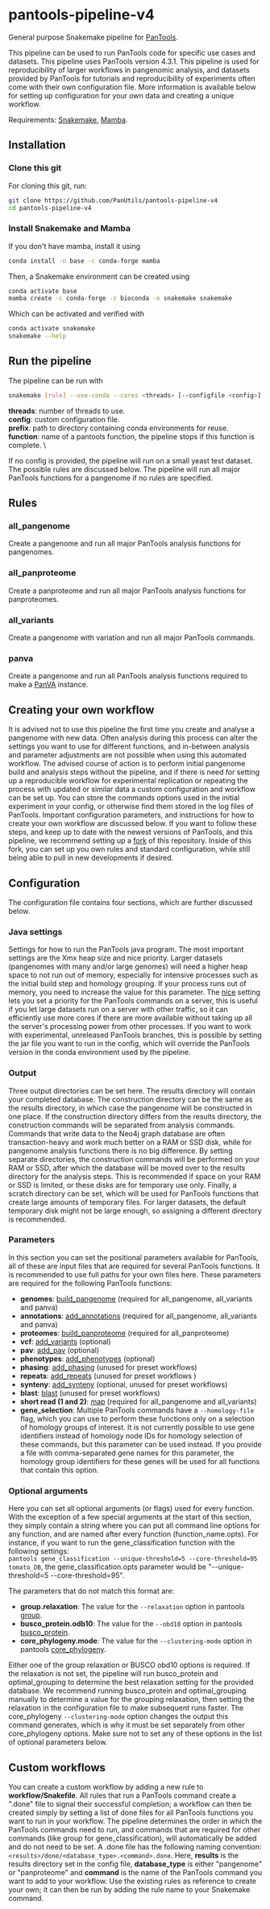 # pantools-pipeline-v4
General purpose Snakemake pipeline for [PanTools](https://git.wur.nl/bioinformatics/pantools).

This pipeline can be used to run PanTools code for specific use cases and datasets.
This pipeline uses PanTools version 4.3.1. This pipeline is used for reproducibility of 
larger workflows in pangenomic analysis, and datasets provided by PanTools for tutorials and
reproducibility of experiments often come with their own configuration file.
More information is available below for setting up configuration for your own data and creating
a unique workflow.

Requirements: [Snakemake](https://snakemake.readthedocs.io/en/stable/), 
[Mamba](https://mamba.readthedocs.io/en/latest/).

## Installation
### Clone this git
For cloning this git, run:
```bash
git clone https://github.com/PanUtils/pantools-pipeline-v4
cd pantools-pipeline-v4
````

### Install Snakemake and Mamba
If you don't have mamba, install it using
```bash
conda install -n base -c conda-forge mamba
```

Then, a Snakemake environment can be created using
```bash
conda activate base
mamba create -c conda-forge -c bioconda -n snakemake snakemake
```

Which can be activated and verified with
```bash
conda activate snakemake
snakemake --help
```

## Run the pipeline
The pipeline can be run with

```bash
snakemake [rule] --use-conda --cores <threads> [--configfile <config>] [--conda-prefix <prefix>] [--until <function>]
```

**threads**: number of threads to use. \
**config**: custom configuration file. \
**prefix**: path to directory containing conda environments for reuse. \
**function**: name of a pantools function, the pipeline stops if this function is complete. \

If no config is provided, the pipeline will run on a small yeast test dataset.
The possible rules are discussed below. The pipeline will run all major PanTools functions 
for a pangenome if no rules are specified.

## Rules
### all_pangenome
Create a pangenome and run all major PanTools analysis functions for pangenomes.

### all_panproteome
Create a panproteome and run all major PanTools analysis functions for panproteomes.

### all_variants
Create a pangenome with variation and run all major PanTools commands.

### panva
Create a pangenome and run all PanTools analysis functions required to make a 
[PanVA](https://github.com/PanBrowse/PanVA) instance.

## Creating your own workflow
It is advised not to use this pipeline the first time you create and analyse a pangenome with new data.
Often analysis during this process can alter the settings you want to use for different functions, and in-between 
analysis and parameter adjustments are not possible when using this automated workflow. The advised course of action
is to perform initial pangenome build and analysis steps without the pipeline, and if there is need for setting up a 
reproducible workflow for experimental replication or repeating the process with updated or similar data a custom 
configuration and workflow can be set up. You can store the commands options used in the initial experiment in your 
config, or otherwise find them stored in the log files of PanTools.
Important configuration parameters, and instructions for how to create your own workflow are discussed below. If you 
want to follow these steps, and keep up to date with the newest versions of PanTools, and this pipeline, we recommend 
setting up a [fork](
https://docs.github.com/en/pull-requests/collaborating-with-pull-requests/working-with-forks/fork-a-repo) of this 
repository. Inside of this fork, you can set up you own rules and standard configuration, while still being able to
pull in new developments if desired.

## Configuration
The configuration file contains four sections, which are further discussed below.

### Java settings
Settings for how to run the PanTools java program. The most important settings are the Xmx heap size and nice priority. 
Larger datasets (pangenomes with many and/or large genomes) will need a higher heap space to not run out of memory, 
especially for intensive processes such as the initial build step and homology grouping.
If your process runs out of memory, you need to increase the value for this parameter.
The [nice](https://ss64.com/bash/nice.html) setting lets you set a priority for the PanTools commands on a server, 
this is useful if you let large datasets run on a server with other traffic, so it can efficiently use more cores if 
there are more available without taking up all the server's processing power from other processes.
If you want to work with experimental, unreleased PanTools branches, this is possible by setting the jar file you want 
to run in the config, which will override the PanTools version in the conda environment used by the pipeline.

### Output
Three output directories can be set here. The results directory will contain your completed database. The construction 
directory can be the same as the results directory, in which case the pangenome will be constructed in one place.
If the construction directory differs from the results directory, the construction commands will be separated from 
analysis commands. Commands that write data to the Neo4j graph database are often transaction-heavy and work much better 
on a RAM or SSD disk, while for pangenome analysis functions there is no big difference. By setting separate 
directories, the construction commands will be performed on your RAM or SSD, after which the database will be moved 
over to the results directory for the analysis steps. This is recommended if space on your RAM or SSD is limited, or 
these disks are for temporary use only. 
Finally, a scratch directory can be set, which will be used for PanTools functions that create large amounts of 
temporary files. For larger datasets, the default temporary disk might not be large enough, so assigning a different 
directory is recommended.

### Parameters
In this section you can set the positional parameters available for PanTools, all of these are input files that are 
required for several PanTools functions. It is recommended to use full paths for your own files here.
These parameters are required for the following PanTools functions:
- **genomes**: [build_pangenome](https://pantools.readthedocs.io/en/stable/construction/build.html#build-pangenome) 
(required for all_pangenome, all_variants and panva)
- **annotations**: [add_annotations](https://pantools.readthedocs.io/en/stable/construction/annotate.html#add-annotations) 
(required for all_pangenome, all_variants and panva)
- **proteomes**: [build_panproteome](https://pantools.readthedocs.io/en/stable/construction/build.html#build-panproteome) 
(required for all_panproteome)
- **vcf**: [add_variants](https://pantools.readthedocs.io/en/stable/construction/annotate.html#add-variants) (optional)
- **pav**: [add_pav](https://pantools.readthedocs.io/en/stable/construction/annotate.html#add-pavs) (optional)
- **phenotypes**: [add_phenotypes](https://pantools.readthedocs.io/en/stable/construction/annotate.html#add-phenotypes) (optional)
- **phasing**: [add_phasing](https://pantools.readthedocs.io/en/stable/construction/annotate.html#add-phasing) (unused for preset workflows)
- **repeats**: [add_repeats](https://pantools.readthedocs.io/en/stable/construction/annotate.html#add-repeats) (unused for preset workflows )
- **synteny**: [add_synteny](https://pantools.readthedocs.io/en/stable/construction/synteny.html#add-synteny) (optional, unused for preset workflows)
- **blast**: [blast](https://pantools.readthedocs.io/en/stable/analysis/blast.html#blast) (unused for preset workflows)
- **short read (1 and 2)**: [map](https://pantools.readthedocs.io/en/stable/analysis/mapping.html#map) (required for all_pangenome and all_variants)
- **gene_selection**: Multiple PanTools commands have a ``--homology-file`` flag, which you can use to perform these 
  functions only on a selection of homology groups of interest. It is not currently possible to use gene identifiers
  instead of homology node IDs for homology selection of these commands, but this parameter can be used instead. 
  If you provide a file with comma-separated gene names for this parameter, the homology group identifiers for these 
  genes will be used for all functions that contain this option.

### Optional arguments
Here you can set all optional arguments (or flags) used for every function. With the exception of a few special 
arguments at the start of this section, they simply contain a string where you can put all command line options for any
function, and are named after every function (function_name.opts). For instance, if you want to run the 
gene_classification function with the following settings: \
``pantools gene_classification --unique-threshold=5 --core-threshold=95 tomato_DB``, the gene_classification.opts
parameter would be "--unique-threshold=5 --core-threshold=95".

The parameters that do not match this format are:
- **group.relaxation**: The value for the ``--relaxation`` option in pantools 
  [group](https://pantools.readthedocs.io/en/stable/construction/group.html#group). 
- **busco_protein.odb10**: The value for the ``--obd10`` option in pantools
  [busco_protein](https://pantools.readthedocs.io/en/stable/construction/group.html#busco-protein).
- **core_phylogeny.mode**: The value for the ``--clustering-mode`` option in pantools 
  [core_phylogeny](https://pantools.readthedocs.io/en/stable/analysis/phylogeny.html#core-phylogeny).

Either one of the group relaxation or BUSCO obd10 options is required. If the relaxation is not set, the pipeline will 
run busco_protein and optimal_grouping to determine the best relaxation setting for the provided database.
We recommend running busco_protein and optimal_grouping manually to determine a value for the grouping relaxation,
then setting the relaxation in the configuration file to make subsequent runs faster.
The core_phylogeny ``--clustering-mode`` option changes the output this command generates, which is why it must be set
separately from other core_phylogeny options. Make sure not to set any of these options in the list of optional 
parameters below.

## Custom workflows
You can create a custom workflow by adding a new rule to **workflow/Snakefile**. All rules that run a PanTools command 
create a ".done" file to signal their successful completion; a workflow can then be created simply by setting a list of 
done files for all PanTools functions you want to run in your workflow. The pipeline determines the order in which the
PanTools commands need to run, and commands that are required for other commands (like group for gene_classification), 
will automatically be added and do not need to be set. A .done file has the following naming convention:
``<results>/done/<database_type>.<command>.done``.
Here, **results** is the results directory set in the config file, **database_type** is either "pangenome" or 
"panproteome" and **command** is the name of the PanTools command you want to add to your workflow.
Use the existing rules as reference to create your own; it can then be run by adding the rule name to your Snakemake 
command.